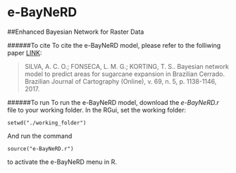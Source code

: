 # e-BayNeRD
##Enhanced Bayesian Network for Raster Data

######To cite
To cite the e-BayNeRD model, please refer to the folliwing paper [LINK](http://www.lsie.unb.br/rbc/index.php/rbc/article/view/1983):
> SILVA, A. C. O.; FONSECA, L. M. G.; KORTING, T. S.. Bayesian network model to predict areas for sugarcane expansion in Brazilian Cerrado. Brazilian Journal of Cartography (Online), v. 69, n. 5, p. 1138-1146, 2017.

######To run
To run the e-BayNeRD model, download the *e-BayNeRD.r* file to your working folder.
In the RGui, set the working folder:
```
setwd("./working_folder")
```
And run the command 
```
source("e-BayNeRD.r")
```
to activate the e-BayNeRD menu in R. 
